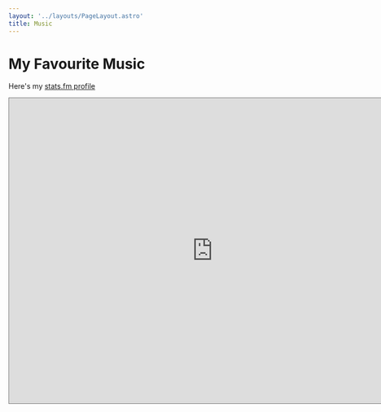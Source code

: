 ```yaml
---
layout: '../layouts/PageLayout.astro'
title: Music
---
```


<h1 class="font-bold text-3xl text-center p-4">My Favourite Music</h1>

<p class="text-center"> Here's my <a href="https://stats.fm/21w5qrmgsdsccbhg24a2x3fhi"> stats.fm profile </a></p>
  
<main class="container mt-8 ml-32">
    <div class="row">
    <iframe 
        alt="Aadit Kamat stats.fm profile"
        src="https://stats.fm/21w5qrmgsdsccbhg24a2x3fhi" 
        style="border:solid 1px #777;margin: 0 auto;"
        width="800"
        height="600"
        frameborder=0
        ></iframe>
    </div>
</main>

<br><br>

